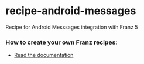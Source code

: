 # recipe-android-messages
Recipe for Android Messsages integration with Franz 5

### How to create your own Franz recipes:
* [Read the documentation](https://github.com/meetfranz/plugins)
